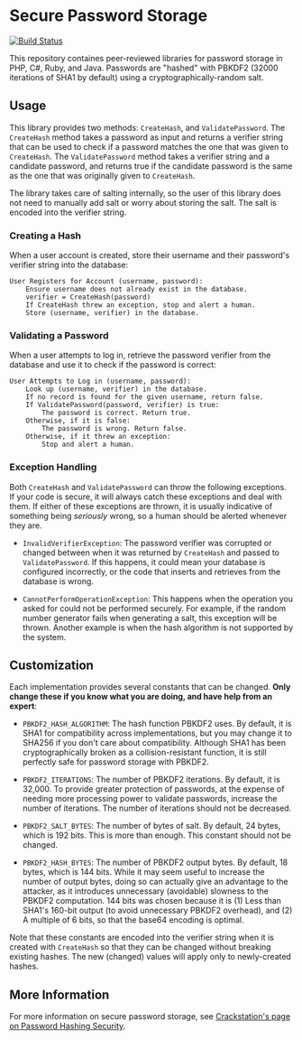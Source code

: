 Secure Password Storage
=======================

[![Build Status](https://travis-ci.org/defuse/password-hashing.svg?branch=compatible-versions)](https://travis-ci.org/defuse/password-hashing)

This repository containes peer-reviewed libraries for password storage in PHP,
C#, Ruby, and Java. Passwords are "hashed" with PBKDF2 (32000 iterations of SHA1
by default) using a cryptographically-random salt.

Usage
------

This library provides two methods: `CreateHash`, and `ValidatePassword`. The
`CreateHash` method takes a password as input and returns a verifier string that
can be used to check if a password matches the one that was given to
`CreateHash`. The `ValidatePassword` method takes a verifier string and
a candidate password, and returns true if the candidate password is the same as
the one that was originally given to `CreateHash`.

The library takes care of salting internally, so the user of this library does
not need to manually add salt or worry about storing the salt. The salt is
encoded into the verifier string.

### Creating a Hash

When a user account is created, store their username and their password's
verifier string into the database:

    User Registers for Account (username, password):
        Ensure username does not already exist in the database.
        verifier = CreateHash(password)
        If CreateHash threw an exception, stop and alert a human.
        Store (username, verifier) in the database.

### Validating a Password

When a user attempts to log in, retrieve the password verifier from the database
and use it to check if the password is correct:

    User Attempts to Log in (username, password):
        Look up (username, verifier) in the database.
        If no record is found for the given username, return false.
        If ValidatePassword(password, verifier) is true:
            The password is correct. Return true.
        Otherwise, if it is false:
            The password is wrong. Return false.
        Otherwise, if it threw an exception:
            Stop and alert a human.

### Exception Handling

Both `CreateHash` and `ValidatePassword` can throw the following exceptions. If
your code is secure, it will always catch these exceptions and deal with them.
If either of these exceptions are thrown, it is usually indicative of something
being *seriously* wrong, so a human should be alerted whenever they are.

- `InvalidVerifierException`: The password verifier was corrupted or changed
  between when it was returned by `CreateHash` and passed to `ValidatePassword`.
  If this happens, it could mean your database is configured incorrectly, or the
  code that inserts and retrieves from the database is wrong.

- `CannotPerformOperationException`: This happens when the operation you asked
  for could not be performed securely. For example, if the random number
  generator fails when generating a salt, this exception will be thrown. Another
  example is when the hash algorithm is not supported by the system.

Customization
--------------

Each implementation provides several constants that can be changed. **Only
change these if you know what you are doing, and have help from an expert**:

- `PBKDF2_HASH_ALGORITHM`: The hash function PBKDF2 uses. By default, it is SHA1
  for compatibility across implementations, but you may change it to SHA256 if
  you don't care about compatibility. Although SHA1 has been cryptographically
  broken as a collision-resistant function, it is still perfectly safe for
  password storage with PBKDF2.

- `PBKDF2_ITERATIONS`: The number of PBKDF2 iterations. By default, it is
  32,000. To provide greater protection of passwords, at the expense of needing
  more processing power to validate passwords, increase the number of
  iterations. The number of iterations should not be decreased.

- `PBKDF2_SALT_BYTES`: The number of bytes of salt. By default, 24 bytes, which
  is 192 bits. This is more than enough. This constant should not be changed.

- `PBKDF2_HASH_BYTES`: The number of PBKDF2 output bytes. By default, 18 bytes,
  which is 144 bits. While it may seem useful to increase the number of output
  bytes, doing so can actually give an advantage to the attacker, as it
  introduces unnecessary (avoidable) slowness to the PBKDF2 computation. 144
  bits was chosen because it is (1) Less than SHA1's 160-bit output (to avoid
  unnecessary PBKDF2 overhead), and (2) A multiple of 6 bits, so that the base64
  encoding is optimal.

Note that these constants are encoded into the verifier string when it is
created with `CreateHash` so that they can be changed without breaking existing
hashes. The new (changed) values will apply only to newly-created hashes.

More Information
-----------------

For more information on secure password storage, see [Crackstation's page on
Password Hashing Security](https://crackstation.net/hashing-security.htm).
